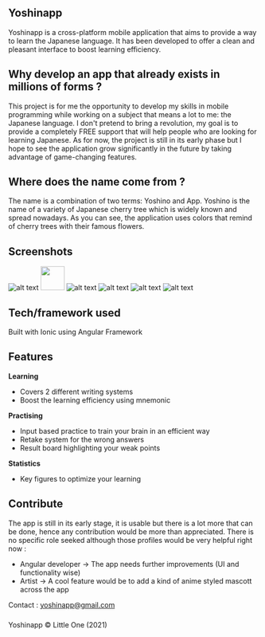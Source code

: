 ## Yoshinapp
Yoshinapp is a cross-platform mobile application that aims to provide a way to learn the Japanese language. It has been developed to offer a clean and pleasant interface to boost learning efficiency.

## Why develop an app that already exists in millions of forms ?
This project is for me the opportunity to develop my skills in mobile programming while working on a subject that means a lot to me: the Japanese language.
I don't pretend to bring a revolution, my goal is to provide a completely FREE support that will help people who are looking for learning Japanese. As for now, the project is still in its early phase but I hope to see the application grow significantly in the future by taking advantage of game-changing features.

## Where does the name come from ?
The name is a combination of two terms: Yoshino and App. Yoshino is the name of a variety of Japanese cherry tree which is widely known and spread nowadays. As you can see, the application uses colors that remind of cherry trees with their famous flowers.

## Screenshots
![alt text](https://github.com/LittleOneNoise/yoshinapp/blob/882ac6155f4b8fe84ec3a909df22ffb5537fed02/sneak_peek_1.PNG)
<img src="https://github.com/LittleOneNoise/yoshinapp/blob/882ac6155f4b8fe84ec3a909df22ffb5537fed02/sneak_peek_1.PNG" width="48">
![alt text](https://github.com/LittleOneNoise/yoshinapp/blob/882ac6155f4b8fe84ec3a909df22ffb5537fed02/sneak_peek_2.PNG)
![alt text](https://github.com/LittleOneNoise/yoshinapp/blob/882ac6155f4b8fe84ec3a909df22ffb5537fed02/sneak_peek_3.PNG)
![alt text](https://github.com/LittleOneNoise/yoshinapp/blob/882ac6155f4b8fe84ec3a909df22ffb5537fed02/sneak_peek_4.PNG)
![alt text](https://github.com/LittleOneNoise/yoshinapp/blob/882ac6155f4b8fe84ec3a909df22ffb5537fed02/sneak_peek_5.PNG)

## Tech/framework used
Built with Ionic using Angular Framework

## Features
<b>Learning</b>
* Covers 2 different writing systems
* Boost the learning efficiency using mnemonic

<b>Practising</b>
* Input based practice to train your brain in an efficient way
* Retake system for the wrong answers
* Result board highlighting your weak points

<b>Statistics</b>
* Key figures to optimize your learning

## Contribute
The app is still in its early stage, it is usable but there is a lot more that can be done, hence any contribution would be more than appreciated.
There is no specific role seeked although those profiles would be very helpful right now :
* Angular developer -> The app needs further improvements (UI and functionality wise)
* Artist -> A cool feature would be to add a kind of anime styled mascott across the app

Contact : yoshinapp@gmail.com

###

Yoshinapp © Little One (2021)
